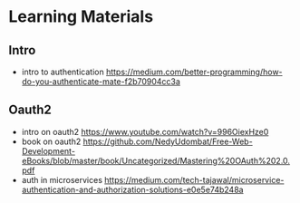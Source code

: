 # Learning Materials

## Intro
* intro to authentication https://medium.com/better-programming/how-do-you-authenticate-mate-f2b70904cc3a

## Oauth2
* intro on oauth2 https://www.youtube.com/watch?v=996OiexHze0
* book on oauth2 https://github.com/NedyUdombat/Free-Web-Development-eBooks/blob/master/book/Uncategorized/Mastering%20OAuth%202.0.pdf
* auth in microservices https://medium.com/tech-tajawal/microservice-authentication-and-authorization-solutions-e0e5e74b248a
